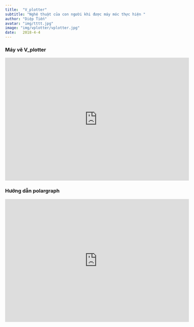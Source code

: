 ```yaml
---
title:  "V_plotter"
subtitle: "Nghệ thuật của con người khi được máy móc thực hiện "
author: "Diệp Tiến"
avatar: "img/tttt.jpg"
image: "img/vplotter/vplotter.jpg"
date:   2018-4-4
---
```


### Máy vẽ V_plotter

<iframe width="600" height="400" src="https://www.youtube.com/embed/_pfdWnHKakQ" frameborder="0" allow="accelerometer; autoplay; encrypted-media; gyroscope; picture-in-picture" allowfullscreen></iframe>

### Hướng dẫn polargraph

<iframe width="600" height="400" src="https://www.youtube.com/embed/6m6ekjnlcK4" frameborder="0" allow="accelerometer; autoplay; encrypted-media; gyroscope; picture-in-picture" allowfullscreen></iframe>
